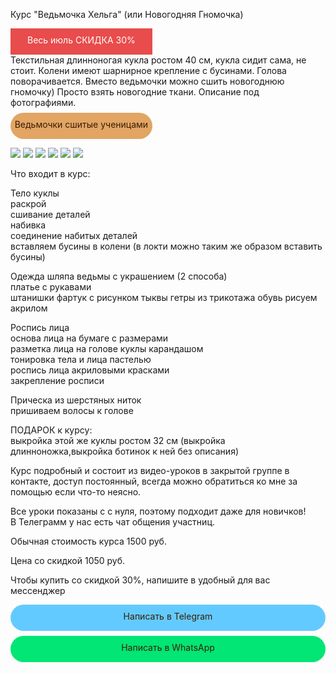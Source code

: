 Курс "Ведьмочка Хельга" (или Новогодняя Гномочка)
<div onclick="window.open('');" style="cursor:pointer;border-width:0;border-style:solid;background-color:#e42a2ad6;width:45%;text-align:center;color:#ffffff;-moz-border-radius: 30px;vertical-align: middle;height: 32px;padding-top: 10px;margin-bottom:15px
5
      -webkit-border-radius:50px;">Весь июль CКИДКА 30%</div>
Текстильная длинноногая кукла ростом 40 см, кукла сидит сама, не стоит.
Колени имеют шарнирное крепление с бусинами.
Голова поворачивается.   
Вместо ведьмочки можно сшить новогоднюю гномочку) Просто взять новогодние ткани.  
Описание под фотографиями. 
  <div style="display: block; margin-left: auto;  margin-right: auto"><div onclick="window.open('https://www.instagram.com/stories/highlights/17876250118962683/?hl=ru');" style="cursor:pointer;border-width:0;border-style:solid;background-color:#e2a564;width:45%;text-align:center;color:#3a1d03;-moz-border-radius: 30px;vertical-align: middle;height: 32px;padding-top: 10px;margin-top: 8px;margin-bottom: 8px;
      -webkit-border-radius:50px;">Ведьмочки сшитые ученицами</div></div> 

![](HELGA.jpg) ![](helga1.jpg) ![](helga2.jpg) ![](helga3.jpg) ![](helga4.jpg) ![](helga5.jpg)

Что входит в курс:

Тело куклы   
	раскрой  
	сшивание деталей  
	набивка  
	соединение набитых деталей  
  вставляем бусины в колени (в локти можно таким же образом вставить бусины)
  
Одежда
  шляпа ведьмы с украшением (2 способа)   
  платье с рукавами  
	штанишки
  фартук с рисунком тыквы
  гетры из трикотажа
  обувь рисуем акрилом
  
Роспись лица   
	основа лица на бумаге с размерами  
	разметка лица на голове куклы карандашом  
	тонировка тела и лица пастелью  
	роспись лица акриловыми красками  
	закрепление росписи 
  
Прическа из шерстяных ниток   
  пришиваем волосы к голове   
 

ПОДАРОК к курсу:   
выкройка этой же куклы ростом 32 см (выкройка длинноножка,выкройка ботинок к ней без описания) 

Курс подробный и состоит из видео-уроков в закрытой группе в контакте, 
доступ постоянный, всегда можно обратиться ко мне за помощью если что-то неясно.   

Все уроки показаны с с нуля, поэтому подходит даже для новичков!   
В Телеграмм у нас есть чат общения участниц.   
 
Обычная стоимость курса 1500 руб.

Цена со скидкой 1050 руб.

Чтобы купить со скидкой 30%, напишите в удобный для вас мессенджер   

  <div style="display: block; margin-left: auto;  margin-right: auto"><div onclick="window.open('https://t.me/tomiris_doll');" style="cursor:pointer;border-width:0;border-style:solid;background-color:#63caff;width:100%;text-align:center;color:#3a1d03;-moz-border-radius: 30px;vertical-align: middle;height: 32px;padding-top: 10px;margin-top: 8px;margin-bottom: 8px;
      -webkit-border-radius:50px;">Написать в Telegram</div></div> 
      
 <div style="display: block; margin-left: auto;  margin-right: auto"><div onclick="window.open('https://api.whatsapp.com/send?phone=+79146975970>');" style="cursor:pointer;border-width:0;border-style:solid;background-color:#01e675;width:100%;text-align:center;color:#3a1d03;-moz-border-radius: 30px;vertical-align: middle;height: 32px;padding-top: 10px;margin-top: 8px;margin-bottom: 8px;
      -webkit-border-radius:50px;">Написать в WhatsApp</div></div>

